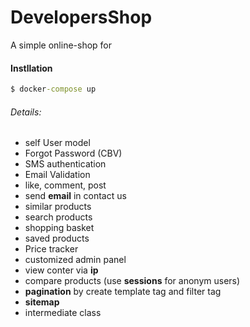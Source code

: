 # DevelopersShop
A simple online-shop for 

#### Instllation
```cmd
$ docker-compose up
```

###### Details: <br>
- self User model 
- Forgot Password (CBV) 
- SMS authentication 
- Email Validation 
- like, comment, post  
- send **email** in contact us 
- similar products 
- search products 
- shopping basket 
- saved products 
- Price tracker 
- customized admin panel 
- view conter via **ip** 
- compare products (use **sessions** for anonym users) 
- **pagination** by create template tag and filter tag
- **sitemap**
- intermediate class
